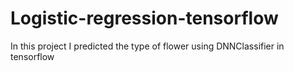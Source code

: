 # Logistic-regression-tensorflow
In this project I predicted the type of flower using DNNClassifier in tensorflow
